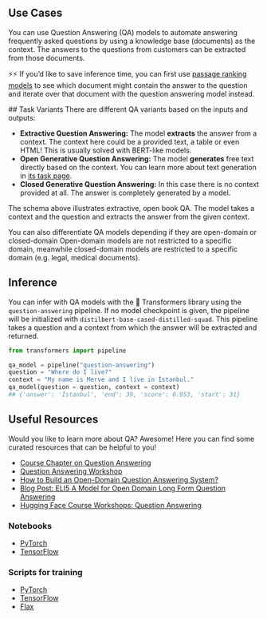 ## Use Cases
You can use Question Answering (QA) models to automate answering frequently asked questions by using a knowledge base (documents) as the context. The answers to the questions from customers can be extracted from those documents. 

⚡⚡ If you’d like to save inference time, you can first use [passage ranking models](/tasks/sentence-similarity) to see which document might contain the answer to the question and iterate over that document with the question answering model instead.

## Task Variants
There are different QA variants based on the inputs and outputs:
* **Extractive Question Answering:** The model **extracts** the answer from a context. The context here could be a provided text, a table or even HTML! This is usually solved with BERT-like models.
* **Open Generative Question Answering:** The model **generates** free text directly based on the context. You can learn more about text generation in [its task page](/tasks/text-generation).
* **Closed Generative Question Answering:** In this case there is no context provided at all. The answer is completely generated by a model.

The schema above illustrates extractive, open book QA. The model takes a context and the question and extracts the answer from the given context.

You can also differentiate QA models depending if they are open-domain or closed-domain Open-domain models are not restricted to a specific domain, meanwhile closed-domain models are restricted to a specific domain (e.g. legal, medical documents). 


## Inference
You can infer with QA models with the 🤗 Transformers library using the `question-answering` pipeline. If no model checkpoint is given, the pipeline will be initialized with `distilbert-base-cased-distilled-squad`. This pipeline takes a question and a context from which the answer will be extracted and returned.

```python
from transformers import pipeline

qa_model = pipeline("question-answering")
question = "Where do I live?"
context = "My name is Merve and I live in İstanbul."
qa_model(question = question, context = context)
## {'answer': 'İstanbul', 'end': 39, 'score': 0.953, 'start': 31}
```

## Useful Resources
Would you like to learn more about QA? Awesome! Here you can find some curated resources that can be helpful to you!

- [Course Chapter on Question Answering](https://huggingface.co/course/chapter7/7?fw=pt)
- [Question Answering Workshop](https://www.youtube.com/watch?v=Ihgk8kGLpIE&ab_channel=HuggingFace)
- [How to Build an Open-Domain Question Answering System?](https://lilianweng.github.io/lil-log/2020/10/29/open-domain-question-answering.html) 
- [Blog Post: ELI5 A Model for Open Domain Long Form Question Answering](https://yjernite.github.io/lfqa.html)
- [Hugging Face Course Workshops: Question Answering](https://www.youtube.com/watch?v=Ihgk8kGLpIE&ab_channel=HuggingFace)

### Notebooks
- [PyTorch](https://github.com/huggingface/notebooks/blob/master/examples/question_answering.ipynb)
- [TensorFlow](https://github.com/huggingface/notebooks/blob/master/examples/token_classification-tf.ipynb)

### Scripts for training
- [PyTorch](https://github.com/huggingface/transformers/tree/master/examples/pytorch/question-answering)
- [TensorFlow](https://github.com/huggingface/transformers/tree/master/examples/tensorflow/question-answering)
- [Flax](https://github.com/huggingface/transformers/tree/master/examples/flax/question-answering)
